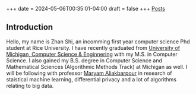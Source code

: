 +++
date = 2024-05-06T00:35:01-04:00
draft = false
+++
[Posts](/personal-website/posts/my-first-post/)

## Introduction

Hello, my name is Zhan Shi, an incomming first year computer science Phd student at Rice University. I have recently graduated from [University of Michigan, Computer Science & Enginnering](https://cse.engin.umich.edu/) with my M.S. in Computer Science. I also gained my B.S. degree in Computer Science and Mathematical Sciences (Algorithmic Methods Track) at Michigan as well. I will be following with professor [Maryam Aliakbarpour](https://maryamaliakbarpour.com/) in research of staistical machine learning, differential privacy and a lot of algorithms relating to big data. 
